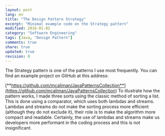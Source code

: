 ```yaml
---
layout: post
lang: en
title: "The Design Pattern Strategy"
excerpt: "Minimal example code on the Strategy pattern"
modified: 2016-01-02
category: "Software Engineering"
tags: [Java, "Design Pattern"]
comments: true
share: true
updated: true
revision: 0
---
```


The Strategy pattern is one of the patterns I use most frequently. 
You can find an example project on GitHub at this address:

[**https://github.com/mcaliman/JavaPatternsCollection**](https://github.com/mcaliman/JavaPatternsCollection)
To illustrate how the pattern works, I made three sorts using the classic method of sorting
a list. This is done using a comparator, which uses both lambdas and streams.
Lambdas and streams do not make the sorting process more efficient (although they do not exclude it), their
role is to make the algorithm more compact and readable.
Certainly, the use of lambdas and streams make us developers more performant in the coding process
and this is not insignificant.

